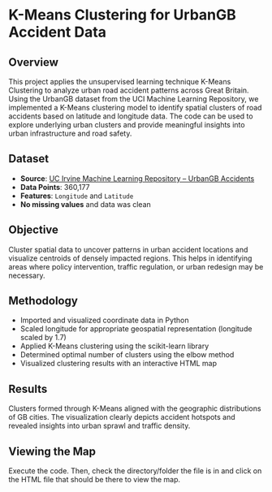 # K-Means Clustering for UrbanGB Accident Data

## Overview
This project applies the unsupervised learning technique K-Means Clustering to analyze urban road accident patterns across Great Britain. Using the UrbanGB dataset from the UCI Machine Learning Repository, we implemented a K-Means clustering model to identify spatial clusters of road accidents based on latitude and longitude data. The code can be used to explore underlying urban clusters and provide meaningful insights into urban infrastructure and road safety.

## Dataset
- **Source**: [UC Irvine Machine Learning Repository – UrbanGB Accidents](https://archive.ics.uci.edu/dataset/550/urbangb+urban+road+accidents+coordinates+labelled+by+the+urban+center)  
- **Data Points**: 360,177  
- **Features**: `Longitude` and `Latitude`
- **No missing values** and data was clean

## Objective
Cluster spatial data to uncover patterns in urban accident locations and visualize centroids of densely impacted regions. This helps in identifying areas where policy intervention, traffic regulation, or urban redesign may be necessary.

## Methodology
- Imported and visualized coordinate data in Python
- Scaled longitude for appropriate geospatial representation (longitude scaled by 1.7)
- Applied K-Means clustering using the scikit-learn library
- Determined optimal number of clusters using the elbow method
- Visualized clustering results with an interactive HTML map

## Results
Clusters formed through K-Means aligned with the geographic distributions of GB cities. The visualization clearly depicts accident hotspots and revealed insights into urban sprawl and traffic density.

## Viewing the Map
Execute the code. Then, check the directory/folder the file is in and click on the HTML file that should be there to view the map.
